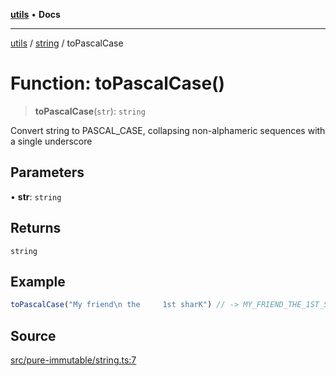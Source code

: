[**utils**](../../../README.md) • **Docs**

***

[utils](../../../globals.md) / [string](../README.md) / toPascalCase

# Function: toPascalCase()

> **toPascalCase**(`str`): `string`

Convert string to PASCAL_CASE,
collapsing non-alphameric sequences with a single underscore

## Parameters

• **str**: `string`

## Returns

`string`

## Example

```ts
toPascalCase("My friend\n the     1st sharK") // -> MY_FRIEND_THE_1ST_SHARK
```

## Source

[src/pure-immutable/string.ts:7](https://github.com/alpinisme/utils/blob/825f78da0ace828df12ea4d598fd95fa96ee25f5/src/pure-immutable/string.ts#L7)
